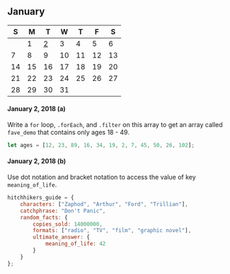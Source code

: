 ## January

|S|M|T|W|T|F|S|
|-|-|-|-|-|-|-|
||1|[2](#j2)|3|4|5|6|
|7|8|9|10|11|12|13|
|14|15|16|17|18|19|20|
|21|22|23|24|25|26|27|
|28|29|30|31||||

<a id="j2"></a>

#### January 2, 2018 (a)

Write a `for` loop, `.forEach`, and `.filter` on this array to get an array called `fave_demo` that contains only ages 18 - 49.

```Javascript
let ages = [12, 23, 89, 16, 34, 19, 2, 7, 45, 50, 26, 102];
```

#### January 2, 2018 (b)

Use dot notation and bracket notation to access the value of key `meaning_of_life`.

```Javascript
hitchhikers_guide = {
    characters: ["Zaphod", "Arthur", "Ford", "Trillian"],
    catchphrase: "Don't Panic",
    random_facts: {
        copies_sold: 14000000,
        formats: ["radio", "TV", "film", "graphic novel"],
        ultimate_answer: {
            meaning_of_life: 42
        }
    }
};
```